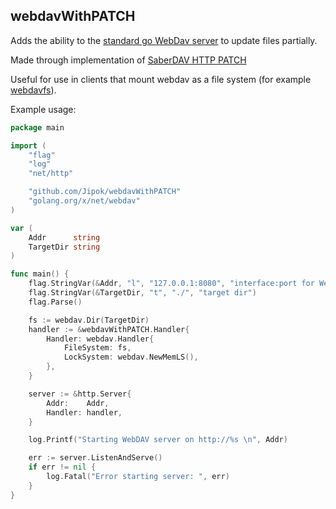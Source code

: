 ## webdavWithPATCH
Adds the ability to the [standard go WebDav server](https://pkg.go.dev/golang.org/x/net/webdav) to update files partially.

Made through implementation of [SaberDAV HTTP PATCH](https://sabre.io/dav/http-patch/)

Useful for use in clients that mount webdav as a file system (for example [webdavfs](https://github.com/miquels/webdavfs)).

Example usage:
```go
package main

import (
	"flag"
	"log"
	"net/http"

	"github.com/Jipok/webdavWithPATCH"
	"golang.org/x/net/webdav"
)

var (
	Addr      string
	TargetDir string
)

func main() {
	flag.StringVar(&Addr, "l", "127.0.0.1:8080", "interface:port for WebDav server to listen")
	flag.StringVar(&TargetDir, "t", "./", "target dir")
	flag.Parse()

	fs := webdav.Dir(TargetDir)
	handler := &webdavWithPATCH.Handler{
		Handler: webdav.Handler{
			FileSystem: fs,
			LockSystem: webdav.NewMemLS(),
		},
	}

	server := &http.Server{
		Addr:    Addr,
		Handler: handler,
	}

	log.Printf("Starting WebDAV server on http://%s \n", Addr)

	err := server.ListenAndServe()
	if err != nil {
		log.Fatal("Error starting server: ", err)
	}
}

```